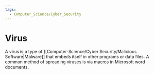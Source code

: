 ```yaml
---
tags:
  - Computer_Science/Cyber_Security
---
```

# Virus
A virus is a type of [[Computer-Science/Cyber Security/Malicious Software|Malware]] that embeds itself in other programs or data files. A common method of spreading viruses is via macros in Microsoft word documents.